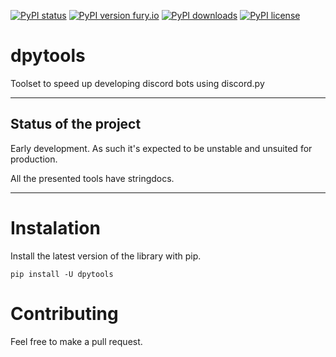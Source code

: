 
[![PyPI status](https://img.shields.io/pypi/status/dpytools.svg)](https://pypi.python.org/pypi/dpytools/)
[![PyPI version fury.io](https://badge.fury.io/py/dpytools.svg)](https://pypi.python.org/pypi/dpytools/)
[![PyPI downloads](https://img.shields.io/pypi/dm/dpytools.svg)](https://pypi.python.org/pypi/dpytools/)
[![PyPI license](https://img.shields.io/pypi/l/dpytools.svg)](https://pypi.python.org/pypi/dpytools/)


# dpytools
Toolset to speed up developing discord bots using discord.py

<hr>

## Status of the project

Early development. As such it's expected to be unstable and unsuited for production.

All the presented tools have stringdocs.
<hr>

# Instalation
Install the latest version of the library with pip.
```
pip install -U dpytools
```





# Contributing
Feel free to make a pull request.